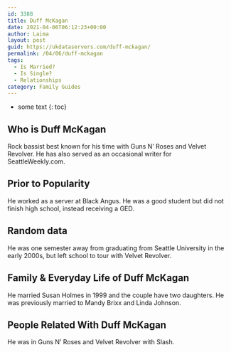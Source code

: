 ```yaml
---
id: 3388
title: Duff McKagan
date: 2021-04-06T06:12:23+00:00
author: Laima
layout: post
guid: https://ukdataservers.com/duff-mckagan/
permalink: /04/06/duff-mckagan
tags:
  - Is Married?
  - Is Single?
  - Relationships
category: Family Guides
---
```


* some text
{: toc}


## Who is Duff McKagan
                  
                  
                  
Rock bassist best known for his time with Guns N&#8217; Roses and Velvet Revolver. He has also served as an occasional writer for SeattleWeekly.com. 
                  
              
            
              
            
                
                
                
## Prior to Popularity
                  
                  
                  
He worked as a server at Black Angus. He was a good student but did not finish high school, instead receiving a GED. 
                  
              
            
              
            
                
                
                
## Random data
                  
                  
                  
He was one semester away from graduating from Seattle University in the early 2000s, but left school to tour with Velvet Revolver. 
                  
              
            
              
            
                
                
                
## Family & Everyday Life of Duff McKagan
                  
                  
                  
He married Susan Holmes in 1999 and the couple have two daughters. He was previously married to Mandy Brixx and Linda Johnson. 
                  
              
            
              
            
                
                
                
## People Related With Duff McKagan
                  
                  
                  
He was in Guns N&#8217; Roses and Velvet Revolver with Slash. 
                  
              
            
              
            
                
              
            
              
              
            
            
              
            
          
          
          